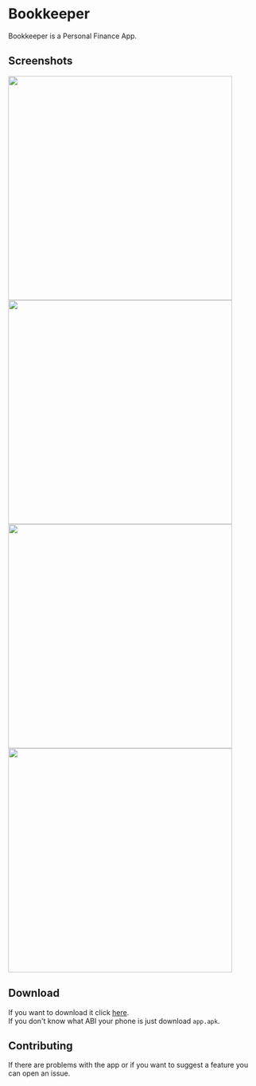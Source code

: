 # Bookkeeper

Bookkeeper is a Personal Finance App.

## Screenshots

<img src="https://i.imgur.com/xW1sW4n.png" width=450> <img src="https://i.imgur.com/DqqEKvC.png" width=450>
<img src="https://i.imgur.com/NLh4QTM.png" width=450> <img src="https://i.imgur.com/TbsPv3w.png" width=450>

## Download

If you want to download it click [here](https://github.com/francescovallone/Bookkeeper/releases/tag/v0.0.2%2B2).<br>
If you don't know what ABI your phone is just download `app.apk`.

## Contributing

If there are problems with the app or if you want to suggest a feature you can open an issue.
